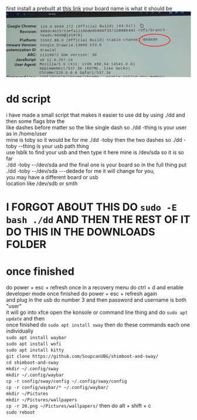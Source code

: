 first install a prebuilt at [this link](https://github.com/ading2210/shimboot/releases)  your board name is what it should be ![Screenshot with line](assets/image.jpg)



# dd script           
             
i have made a small script that makes it easier to use dd by using ./dd and then some flags btw the          
like dashes before matter so the like single dash so ./dd -thing is your user as in /home/user          
mine is toby so it would be for me ./dd -toby then the two dashes so ./dd -toby --thing is your usb path thing      
use lsblk to find your usb and then type it here mine is /dev/sda so it is so far      
./dd -toby --/dev/sda and the final one is your board so in the full thing put ./dd -toby --/dev/sda ---dedede for me it will change for you,        
you may have a different board or usb         
location like /dev/sdb or smth            
       
# I FORGOT ABOUT THIS DO ``sudo -E bash ./dd`` AND THEN THE REST OF IT DO THIS IN THE DOWNLOADS FOLDER      







# once finished     
do power + esc + refresh once in a recovery menu do ctrl + d and enable developer mode once finished do power + esc + refresh again            
and plug in the usb do number 3 and then password and username is both "user"      
it will go into xfce open the konsole or command line thing and do ``sudo apt update`` and then     
once finished do ``sudo apt install sway`` then  do these commands each one individually       
``sudo apt install waybar``       
``sudo apt install wofi``    
``sudo apt install kitty``    
``git clone https://github.com/SoupcanUBG/shimboot-and-sway/``                   
``cd shimboot-and-sway``            
``mkdir ~/.config/sway``    
``mkdir ~/.config/waybar``       
``cp -r config/sway/config ~/.config/sway/config``      
``cp -r config/waybar/* ~/.config/waybar/``    
``mkdir ~/Pictures``        
``mkdir ~/Pictures/wallpapers``         
``cp -r 20.png ~/Pictures/wallpapers/`` 
then do alt + shift + c          
``sudo reboot``

